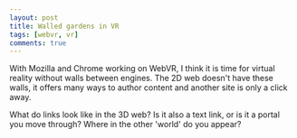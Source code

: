 ```yaml
---
layout: post
title: Walled gardens in VR
tags: [webvr, vr]
comments: true
---
```


With Mozilla and Chrome working on WebVR, I think it is time for virtual reality without walls between engines.
The 2D web doesn't have these walls, it offers many ways to author content and another site is only a click away.

What do links look like in the 3D web? Is it also a text link, or is it a portal you move through? Where in the other 'world' do you appear?